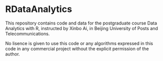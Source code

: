 # RDataAnalytics

This repository contains code and data for the postgraduate course Data Analytics with R, instructed by Xinbo Ai, in Beijing University of Posts and Telecommunications.

No lisence is given to use this code or any algorithms expressed in this code in any commercial project without the explicit permission of the author.
